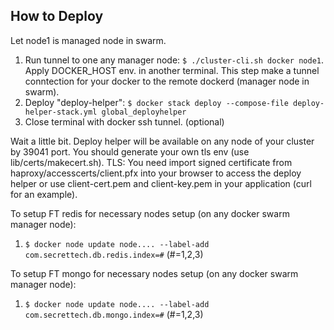 
How to Deploy
---------------

Let node1 is managed node in swarm.

1. Run tunnel to one any manager node:
   `$ ./cluster-cli.sh docker node1`. Apply DOCKER_HOST env. in another terminal.
   This step make a tunnel conntection for your docker to the remote dockerd (manager node in swarm).
1. Deploy "deploy-helper": `$ docker stack deploy --compose-file deploy-helper-stack.yml global_deployhelper`
1. Close terminal with docker ssh tunnel. (optional)

Wait a little bit. Deploy helper will be available on any node of your cluster by 39041 port.
You should generate your own tls env (use lib/certs/makecert.sh).
TLS: You need import signed certificate from haproxy/accesscerts/client.pfx into your browser to access the deploy helper
or use client-cert.pem and client-key.pem in your application (curl for an example).



To setup FT redis for necessary nodes setup (on any docker swarm manager node):

1. `$ docker node update node.... --label-add com.secrettech.db.redis.index=#` (#=1,2,3)


To setup FT mongo for necessary nodes setup (on any docker swarm manager node):

1. `$ docker node update node.... --label-add com.secrettech.db.mongo.index=#` (#=1,2,3)
